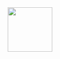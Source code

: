 <div align="center">
    <img height="100" src="https://contribution.catsjuice.com/_/0arKes?chart=3dbar&gap=5&scale=1.5&light=1&flatten=2&animation=wave&animation_duration=6&animation_delay=0.06&animation_amplitude=24&animation_frequency=0.1&animation_wave_center=0_3&weeks=30&theme=red&colors=626262,ff001a,dd183d&dark=true" alt="">
</div>